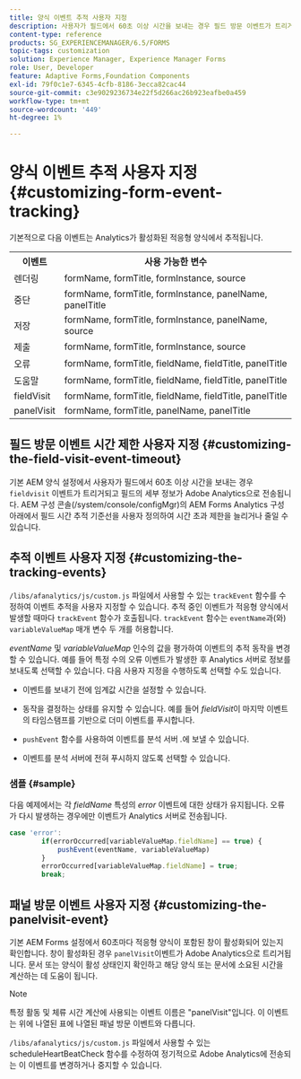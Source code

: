 ```yaml
---
title: 양식 이벤트 추적 사용자 지정
description: 사용자가 필드에서 60초 이상 시간을 보내는 경우 필드 방문 이벤트가 트리거되고 필드의 세부 정보가 Adobe SiteCatalyst으로 전송됩니다.
content-type: reference
products: SG_EXPERIENCEMANAGER/6.5/FORMS
topic-tags: customization
solution: Experience Manager, Experience Manager Forms
role: User, Developer
feature: Adaptive Forms,Foundation Components
exl-id: 79f0c1e7-6345-4cfb-8186-3ecca82cac44
source-git-commit: c3e9029236734e22f5d266ac26b923eafbe0a459
workflow-type: tm+mt
source-wordcount: '449'
ht-degree: 1%

---
```


# 양식 이벤트 추적 사용자 지정 {#customizing-form-event-tracking}

기본적으로 다음 이벤트는 Analytics가 활성화된 적응형 양식에서 추적됩니다.

<table>
 <tbody>
  <tr>
   <th>이벤트</th>
   <th>사용 가능한 변수</th>
  </tr>
  <tr>
   <td>렌더링</td>
   <td>formName, formTitle, formInstance, source</td>
  </tr>
  <tr>
   <td>중단</td>
   <td>formName, formTitle, formInstance, panelName, panelTitle</td>
  </tr>
  <tr>
   <td>저장</td>
   <td>formName, formTitle, formInstance, panelName, source</td>
  </tr>
  <tr>
   <td>제출</td>
   <td>formName, formTitle, formInstance, source</td>
  </tr>
  <tr>
   <td>오류</td>
   <td>formName, formTitle, fieldName, fieldTitle, panelTitle</td>
  </tr>
  <tr>
   <td>도움말</td>
   <td>formName, formTitle, fieldName, fieldTitle, panelTitle</td>
  </tr>
  <tr>
   <td>fieldVisit</td>
   <td>formName, formTitle, fieldName, fieldTitle, panelTitle<br /> </td>
  </tr>
  <tr>
   <td>panelVisit</td>
   <td>formName, formTitle, panelName, panelTitle</td>
  </tr>
 </tbody>
</table>

## 필드 방문 이벤트 시간 제한 사용자 지정 {#customizing-the-field-visit-event-timeout}

기본 AEM 양식 설정에서 사용자가 필드에서 60초 이상 시간을 보내는 경우 `fieldvisit` 이벤트가 트리거되고 필드의 세부 정보가 Adobe Analytics으로 전송됩니다. AEM 구성 콘솔(/system/console/configMgr)의 AEM Forms Analytics 구성 아래에서 필드 시간 추적 기준선을 사용자 정의하여 시간 초과 제한을 늘리거나 줄일 수 있습니다.

## 추적 이벤트 사용자 지정 {#customizing-the-tracking-events}

`/libs/afanalytics/js/custom.js` 파일에서 사용할 수 있는 `trackEvent` 함수를 수정하여 이벤트 추적을 사용자 지정할 수 있습니다. 추적 중인 이벤트가 적응형 양식에서 발생할 때마다 `trackEvent` 함수가 호출됩니다. `trackEvent` 함수는 `eventName`과(와) `variableValueMap` 매개 변수 두 개를 허용합니다.

*eventName* 및 *variableValueMap* 인수의 값을 평가하여 이벤트의 추적 동작을 변경할 수 있습니다. 예를 들어 특정 수의 오류 이벤트가 발생한 후 Analytics 서버로 정보를 보내도록 선택할 수 있습니다. 다음 사용자 지정을 수행하도록 선택할 수도 있습니다.

* 이벤트를 보내기 전에 임계값 시간을 설정할 수 있습니다.
* 동작을 결정하는 상태를 유지할 수 있습니다. 예를 들어 *fieldVisit*&#x200B;이 마지막 이벤트의 타임스탬프를 기반으로 더미 이벤트를 푸시합니다.
* `pushEvent` 함수를 사용하여 이벤트를 분석 서버 *.*&#x200B;에 보낼 수 있습니다.

* 이벤트를 분석 서버에 전혀 푸시하지 않도록 선택할 수 있습니다.

### 샘플 {#sample}

다음 예제에서는 각 *fieldName* 특성의 *error* 이벤트에 대한 상태가 유지됩니다. 오류가 다시 발생하는 경우에만 이벤트가 Analytics 서버로 전송됩니다.

```javascript
case 'error':
        if(errorOccurred[variableValueMap.fieldName] == true) {
            pushEvent(eventName, variableValueMap)
        }
        errorOccurred[variableValueMap.fieldName] = true;
        break;
```

## 패널 방문 이벤트 사용자 지정 {#customizing-the-panelvisit-event}

기본 AEM Forms 설정에서 60초마다 적응형 양식이 포함된 창이 활성화되어 있는지 확인합니다. 창이 활성화된 경우 `panelVisit`이벤트가 Adobe Analytics으로 트리거됩니다. 문서 또는 양식이 활성 상태인지 확인하고 해당 양식 또는 문서에 소요된 시간을 계산하는 데 도움이 됩니다.

>[!NOTE]
>
>특정 활동 및 체류 시간 계산에 사용되는 이벤트 이름은 &quot;panelVisit&quot;입니다. 이 이벤트는 위에 나열된 표에 나열된 패널 방문 이벤트와 다릅니다.

`/libs/afanalytics/js/custom.js` 파일에서 사용할 수 있는 scheduleHeartBeatCheck 함수를 수정하여 정기적으로 Adobe Analytics에 전송되는 이 이벤트를 변경하거나 중지할 수 있습니다.
